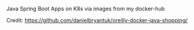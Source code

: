 Java Spring Boot Apps on K8s via images from my docker-hub 

Credit: https://github.com/danielbryantuk/oreilly-docker-java-shopping/
